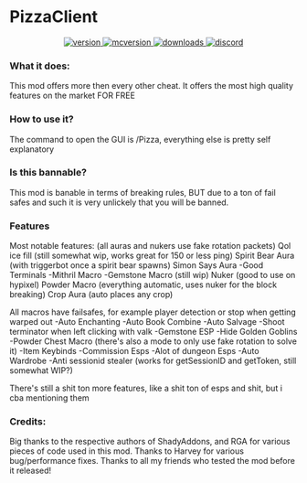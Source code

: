 # PizzaClient

<p align="center">
  <a href="https://github.com/SkyblockQOLhub/CBT-Client/releases/latest" target="_blank">
    <img alt="version" src="https://img.shields.io/badge/RELEASE-1.0-blueviolet?color=%239f00ff&style=for-the-badge" />
  </a>
  <a href="https://files.minecraftforge.net/net/minecraftforge/forge/index_1.8.9.html" target="_blank">
    <img alt="mcversion" src="https://img.shields.io/badge/MC%20Version-1.8.9-blue?color=%239f00ff&style=for-the-badge" />
  </a>
  <a href="https://github.com/SkyblockQOLhub/CBT-Client/releases/latest" target="_blank">
    <img alt="downloads" src="https://img.shields.io/badge/DOWNLOADS-12k-a?color=%239f00ff&style=for-the-badge" />
    </a>
    <a href="https://discord.gg/kr2M7HutgK" target="_blank">
    <img alt="discord" src="https://img.shields.io/discord/804143990869590066?color=%239f00ff&label=Discord&style=for-the-badge" />
  </a>
</p>

### What it does:

This mod offers more then every other cheat.
It offers the most high quality features on the market FOR FREE

### How to use it?
The command to open the GUI is /Pizza, everything else is pretty self explanatory

### Is this bannable?
This mod is banable in terms of breaking rules, BUT due to a ton of fail safes and such it is very unlickely that you will be banned.

### Features
Most notable features: (all auras and nukers use fake rotation packets) 
Qol ice fill (still somewhat wip, works great for 150 or less ping) 
Spirit Bear Aura (with triggerbot once a spirit bear spawns) 
Simon Says Aura -Good Terminals -Mithril Macro -Gemstone Macro (still wip) 
Nuker (good to use on hypixel) 
Powder Macro (everything automatic, uses nuker for the block breaking) 
Crop Aura (auto places any crop)

All macros have failsafes, for example player detection or stop when getting warped out -Auto Enchanting -Auto Book Combine -Auto Salvage -Shoot terminator when left clicking with valk -Gemstone ESP -Hide Golden Goblins -Powder Chest Macro (there's also a mode to only use fake rotation to solve it) -Item Keybinds -Commission Esps -Alot of dungeon Esps -Auto Wardrobe -Anti sessionid stealer (works for getSessionID and getToken, still somewhat WIP?)

There's still a shit ton more features, like a shit ton of esps and shit, but i cba mentioning them


 ### Credits:
Big thanks to the respective authors of ShadyAddons, and RGA for various pieces of code used in this mod.
Thanks to Harvey for various bug/performance fixes.
Thanks to all my friends who tested the mod before it released!
